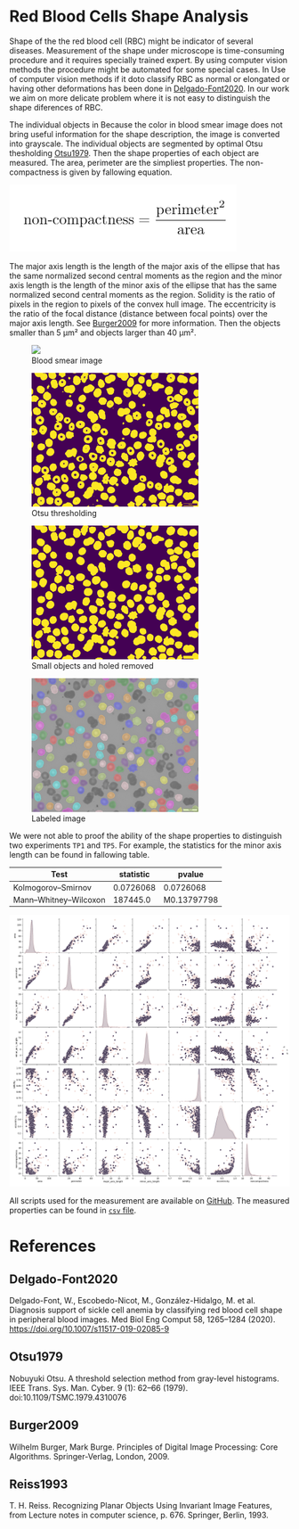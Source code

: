 # Red Blood Cells Shape Analysis


Shape of the the red blood cell (RBC) might be indicator of several diseases. Measurement of the shape under microscope 
is time-consuming procedure and it requires specially trained expert. By using computer vision methods the procedure might be automated 
for some special cases. In Use of computer vision methods if it doto classify RBC as
normal or elongated or having other deformations has been done in [Delgado-Font2020](#Delgado-Font2020). 
In our work we aim on more delicate problem where it is not easy to distinguish the shape diferences of RBC.

The individual objects in 
Because the color in blood smear image does not bring useful information for the shape description, the image is converted into grayscale. 
The individual objects are segmented by optimal Otsu thesholding [Otsu1979](#Otsu1979). Then the shape properties of each object are measured. 
The area, perimeter are the simpliest properties. The non-compactness is given by fallowing equation.

![noncompactness](graphics/noncompactness.png)

The major axis length is the length of the major axis of the ellipse that has the same normalized second central 
moments as the region and the minor axis length is the length of the minor axis of the ellipse that has the 
same normalized second central moments as the region. Solidity is the ratio of pixels in the region to pixels of the convex hull image.
The eccentricity is the ratio of the focal distance (distance between focal points) over the major axis length. 
See [Burger2009](#Burger2009) for more information.
Then the objects smaller than 5 μm² and objects larger than 40 μm².

<figure class="image">
  <img src="graphics/TP1_a.jpg.png" width="300">
  <figcaption>Blood smear image</figcaption>
</figure>

<figure class="image">
  <img src="graphics/TP1_a.jpg_thr.png" width="300">
  <figcaption>Otsu thresholding</figcaption>
</figure>


<figure class="image">
  <img src="graphics/TP1_a.jpg_small_removed.png" width="300">
  <figcaption>
    Small objects and holed removed
  </figcaption>
</figure>

<figure class="image">
  <img src="graphics/TP1_a.jpg_labeled.png" width="300">
  <figcaption>
    Labeled image
  </figcaption>
</figure>


We were not able to proof the ability of the shape properties to distinguish two experiments `TP1` and `TP5`. 
For example, the statistics for the minor axis length can be found in fallowing table.

| Test  | statistic  | pvalue  |   
|---|---|---|
| Kolmogorov–Smirnov | 0.0726068 | 0.0726068 |
| Mann–Whitney–Wilcoxon |  187445.0 | M0.13797798 |

<img src="src/graphics/cl.png" width="900">


All scripts used for the measurement are available on [GitHub](https://github.com/mjirik/blood_cells). The measured properties 
can be found in [`csv` file](src/blood_cells.csv).


# References


## Delgado-Font2020
Delgado-Font, W., Escobedo-Nicot, M., González-Hidalgo, M. et al. Diagnosis support of sickle cell anemia by classifying red blood cell shape in peripheral blood images. Med Biol Eng Comput 58, 1265–1284 (2020). https://doi.org/10.1007/s11517-019-02085-9


## Otsu1979
Nobuyuki Otsu. A threshold selection method from gray-level histograms. IEEE Trans. Sys. Man. Cyber. 9 (1): 62–66 (1979). doi:10.1109/TSMC.1979.4310076

## Burger2009
Wilhelm Burger, Mark Burge. Principles of Digital Image Processing: Core Algorithms. Springer-Verlag, London, 2009.

## Reiss1993
T. H. Reiss. Recognizing Planar Objects Using Invariant Image Features, from Lecture notes in computer science, p. 676. Springer, Berlin, 1993.